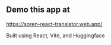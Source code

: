 ## Demo this app at

https://soren-react-translator.web.app/

Built using React, Vite, and Huggingface
